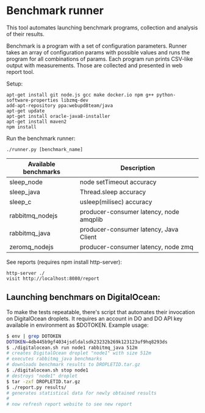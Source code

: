 Benchmark runner
================

This tool automates launching benchmark programs, collection and analysis of their results.

Benchmark is a program with a set of configuration parameters. Runner takes an array of
configuration params with possible values and runs the program for all combinations of
params. Each program run prints CSV-like output with measurements. Those are collected
and presented in web report tool.

Setup:
```
apt-get install git node.js gcc make docker.io npm g++ python-software-properties libzmq-dev
add-apt-repository ppa:webupd8team/java
apt-get update
apt-get install oracle-java8-installer
apt-get install maven2
npm install
```
Run the benchmark runner:
```
./runner.py [benchmark_name]
```

|Available benchmarks|Description                            |
|--------------------|---------------------------------------|
|sleep_node          |node setTimeout accuracy               |
|sleep_java          |Thread.sleep accuracy                  |
|sleep_c             |usleep(milisec) accuracy               |
|rabbitmq_nodejs     |producer-consumer latency, node amqplib|
|rabbitmq_java       |producer-consumer latency, Java Client |
|zeromq_nodejs       |producer-consumer latency, node zmq     |

See reports (requires npm install http-server):
```
http-server ./
visit http://localhost:8080/report
```

Launching benchmars on DigitalOcean:
------------------------------------

To make the tests repeatable, there's script that automates their invocation on
 DigitalOcean droplets. It requires an account in DO and DO API key available
 in environment as $DOTOKEN. Example usage:

 ```bash
$ env | grep DOTOKEN
DOTOKEN=4db445b9gf4034jsdldalsdk23232b269k123123uf9hq8293ds
$ ./digitalocean.sh run node1 rabbitmq_java 512m
# creates DigitalOcean droplet "node1" with size 512m
# executes rabbitmq_java benchmarks
# downloads benchmark results to DROPLETID.tar.gz
$ ./digitalocean.sh stop node1
# destroys "node1" droplet
$ tar -zxf DROPLETID.tar.gz
$ ./report.py results/
# generates statistical data for newly obtained results
#
# now refresh report website to see new report
```
